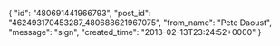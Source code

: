  {
   "id": "480691441966793",
   "post_id": "462493170453287_480688621967075",
   "from_name": "Pete Daoust",
   "message": "sign",
   "created_time": "2013-02-13T23:24:52+0000"
 }
